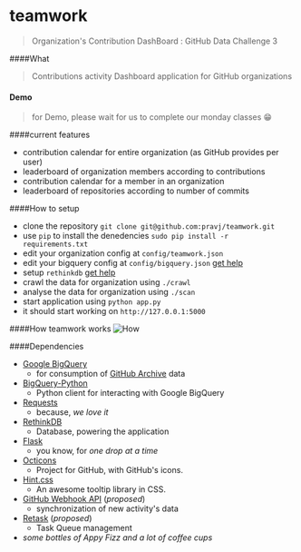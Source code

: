 teamwork
========

> Organization's Contribution DashBoard : GitHub Data Challenge 3

####What

> Contributions activity Dashboard application for GitHub organizations

#### Demo

> for Demo, please wait for us to complete our monday classes :grin:

####current features

* contribution calendar for entire organization (as GitHub provides per user)
* leaderboard of organization members according to contributions
* contribution calendar for a member in an organization
* leaderboard of repositories according to number of commits

####How to setup

* clone the repository `git clone git@github.com:pravj/teamwork.git`
* use `pip` to install the denedencies `sudo pip install -r requirements.txt`
* edit your organization config at `config/teamwork.json`
* edit your bigquery config at `config/bigquery.json` [get help](#)
* setup `rethinkdb` [get help](####Dependencies)
* crawl the data for organization using `./crawl`
* analyse the data for organization using `./scan`
* start application using `python app.py`
* it should start working on `http://127.0.0.1:5000`

####How teamwork works
![How](https://raw.githubusercontent.com/pravj/teamwork/process/docs/architecture.png?token=3437250__eyJzY29wZSI6IlJhd0Jsb2I6cHJhdmovdGVhbXdvcmsvcHJvY2Vzcy9kb2NzL2FyY2hpdGVjdHVyZS5wbmciLCJleHBpcmVzIjoxNDA5NDIxOTg3fQ%3D%3D--4fe013cd04e2e29208aa128b2759b39a3d8bf419)

####Dependencies
* [Google BigQuery](https://developers.google.com/bigquery/)
  * for consumption of [GitHub Archive]() data
* [BigQuery-Python](https://github.com/tylertreat/BigQuery-Python)
  * Python client for interacting with Google BigQuery
* [Requests](https://github.com/kennethreitz/requests)
  * because, *we love it*
* [RethinkDB](rethinkdb.com)
  * Database, powering the application
* [Flask](http://flask.pocoo.org/)
  * you know, for *one drop at a time*
* [Octicons](https://octicons.github.com/)
  * Project for GitHub, with GitHub's icons.
* [Hint.css](http://kushagragour.in/lab/hint/)
  * An awesome tooltip library in CSS.
* [GitHub Webhook API](https://developer.github.com/v3/repos/hooks/) (*proposed*)
  * synchronization of new activity's data
* [Retask](https://github.com/kushaldas/retask) (*proposed*)
  * Task Queue management
* *some bottles of Appy Fizz and a lot of coffee cups*
